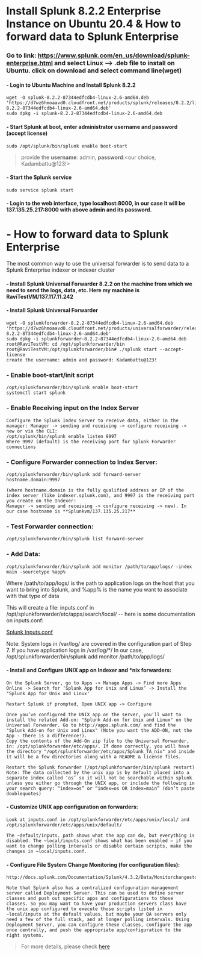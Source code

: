 # Install Splunk 8.2.2 Enterprise Instance on Ubuntu 20.4 & How to forward data to Splunk Enterprise
### Go to link: https://www.splunk.com/en_us/download/splunk-enterprise.html and select Linux --> .deb file to install on Ubuntu. click on download and select command line(wget)
#### - Login to Ubuntu Machine and Install Splunk 8.2.2
```
wget -O splunk-8.2.2-87344edfcdb4-linux-2.6-amd64.deb 'https://d7wz6hmoaavd0.cloudfront.net/products/splunk/releases/8.2.2/linux/splunk-8.2.2-87344edfcdb4-linux-2.6-amd64.deb'
sudo dpkg -i splunk-8.2.2-87344edfcdb4-linux-2.6-amd64.deb
```
#### - Start Splunk at boot, enter administrator username and password (accept license)
```
sudo /opt/splunk/bin/splunk enable boot-start
```
> provide the **username**: admin, **password**:<our choice, Kadambattu@123!> 

#### - Start the Splunk service
```
sudo service splunk start
```
#### - Login to the web interface, type localhost:8000, in our case it will be 137.135.25.217:8000 with above admin and its password.

# - How to forward data to Splunk Enterprise
The most common way to use the universal forwarder is to send data to a Splunk Enterprise indexer or indexer cluster
#### - Install Splunk Universal Forwarder  8.2.2 on the machine from which we need to send the logs, data, etc. Here my machine is RaviTestVM/137.117.11.242

#### - Install Splunk Universal Forwarder
```
wget -O splunkforwarder-8.2.2-87344edfcdb4-linux-2.6-amd64.deb 'https://d7wz6hmoaavd0.cloudfront.net/products/universalforwarder/releases/8.2.2/linux/splunkforwarder-8.2.2-87344edfcdb4-linux-2.6-amd64.deb'
sudo dpkg -i splunkforwarder-8.2.2-87344edfcdb4-linux-2.6-amd64.deb
root@RaviTestVM: cd /opt/splunkforwarder/bin
root@RaviTestVM:/opt/splunkforwarder/bin# ./splunk start --accept-license
create the username: admin and password: Kadambattu@123!
```
### - Enable boot-start/init script
```
/opt/splunkforwarder/bin/splunk enable boot-start
systemctl start splunk
```
### - Enable Receiving input on the Index Server
```
Configure the Splunk Index Server to receive data, either in the manager: Manager -> sending and receiving -> configure receiving -> new or via the CLI:
/opt/splunk/bin/splunk enable listen 9997
Where 9997 (default) is the receiving port for Splunk Forwarder connections
```
### - Configure Forwarder connection to Index Server:
```
/opt/splunkforwarder/bin/splunk add forward-server hostname.domain:9997

(where hostname.domain is the fully qualified address or IP of the index server (like indexer.splunk.com), and 9997 is the receiving port you create on the Indexer:
Manager -> sending and receiving -> configure receiving -> new). In our case hostname is **Splunkvm/137.135.25.217**
```
### - Test Forwarder connection:
```
/opt/splunkforwarder/bin/splunk list forward-server
```
### - Add Data:
```
/opt/splunkforwarder/bin/splunk add monitor /path/to/app/logs/ -index main -sourcetype %app%
```
Where /path/to/app/logs/ is the path to application logs on the host that you want to bring into Splunk, and %app% is the name you want to associate with that type of data

This will create a file: inputs.conf in /opt/splunkforwarder/etc/apps/search/local/ -- here is some documentation on inputs.conf:

[Splunk Inputs.conf](http://docs.splunk.com/Documentation/Splunk/latest/admin/Inputsconf)

Note: System logs in /var/log/ are covered in the configuration part of Step 7. If you have application logs in /var/log/*/
In our case,
/opt/splunkforwarder/bin/splunk add monitor /path/to/app/logs/

#### - Install and Configure UNIX app on Indexer and *nix forwarders:
```
On the Splunk Server, go to Apps -> Manage Apps -> Find more Apps Online -> Search for ‘Splunk App for Unix and Linux’ -> Install the "Splunk App for Unix and Linux'

Restart Splunk if prompted, Open UNIX app -> Configure

Once you’ve configured the UNIX app on the server, you'll want to install the related Add-on: "Splunk Add-on for Unix and Linux" on the Universal Forwarder. Go to http://apps.splunk.com/ and find the "Splunk Add-on for Unix and Linux" (Note you want the ADD-ON, not the App - there is a difference!).
Copy the contents of the Add-On zip file to the Universal Forwarder, in: /opt/splunkforwarder/etc/apps/. If done correctly, you will have the directory "/opt/splunkforwarder/etc/apps/Splunk_TA_nix" and inside it will be a few directories along with a README & license files.

Restart the Splunk forwarder (/opt/splunkforwarder/bin/splunk restart)
Note: The data collected by the unix app is by default placed into a separate index called ‘os’ so it will not be searchable within splunk unless you either go through the UNIX app, or include the following in your search query: “index=os” or “index=os OR index=main” (don’t paste doublequotes)
```
#### - Customize UNIX app configuration on forwarders:
```
Look at inputs.conf in /opt/splunkforwarder/etc/apps/unix/local/ and /opt/splunkforwarder/etc/apps/unix/default/

The ~default/inputs. path shows what the app can do, but everything is disabled. The ~local/inputs.conf shows what has been enabled – if you want to change polling intervals or disable certain scripts, make the changes in ~local/inputs.conf.
```
#### - Configure File System Change Monitoring (for configuration files):
```
http://docs.splunk.com/Documentation/Splunk/4.3.2/Data/Monitorchangestoyourfilesystem

Note that Splunk also has a centralized configuration management server called Deployment Server. This can be used to define server classes and push out specific apps and configurations to those classes. So you may want to have your production servers class have the unix app configured to execute those scripts listed in ~local/inputs at the default values, but maybe your QA servers only need a few of the full stack, and at longer polling intervals. Using Deployment Server, you can configure these classes, configure the app once centrally, and push the appropriate app/configuration to the right systems.
```

> For more details, please check [here](https://community.splunk.com/t5/All-Apps-and-Add-ons/How-do-I-configure-a-Splunk-Forwarder-on-Linux/m-p/72078)
